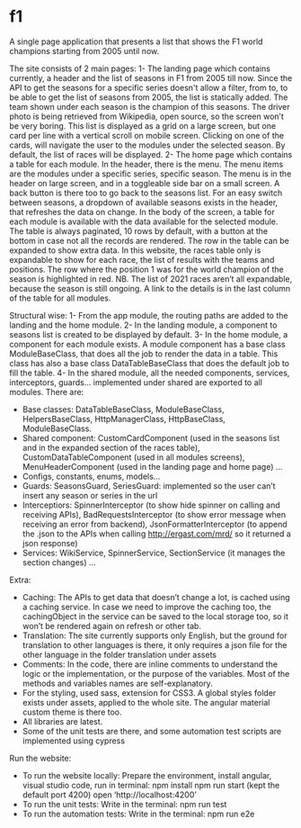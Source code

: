 # f1
A single page application that presents a list that shows the F1 world champions starting from 2005 until now.

The site consists of 2 main pages:
1- The landing page which contains currently, a header and the list of seasons in F1 from 2005 till now.
Since the API to get the seasons for a specific series doesn't allow a filter, from to, to be able to get the list of seasons from 2005, the list is statically added.
The team shown under each season is the champion of this seasons. The driver photo is being retrieved from Wikipedia, open source, so the screen won’t be very boring.
This list is displayed as a grid on a large screen, but one card per line with a vertical scroll on mobile screen.
Clicking on one of the cards, will navigate the user to the modules under the selected season. By default, the list of races will be displayed.
2- The home page which contains a table for each module.
In the header, there is the menu. The menu items are the modules under a specific series, specific season. The menu is in the header on large screen, and in a toggleable side bar on a small screen.
A back button is there too to go back to the seasons list.
For an easy switch between seasons, a dropdown of available seasons exists in the header, that refreshes the data on change.
In the body of the screen, a table for each module is available with the data available for the selected module. The table is always paginated, 10 rows by default, with a button at the bottom in case not all the records are rendered.
The row in the table can be expanded to show extra data. In this website, the races table only is expandable to show for each race, the list of results with the teams and positions.
The row where the position 1 was for the world champion of the season is highlighted in red.
NB. The list of 2021 races aren’t all expandable, because the season is still ongoing.
A link to the details is in the last column of the table for all modules.

Structural wise:
1-	From the app module, the routing paths are added to the landing and the home module.
2-	In the landing module, a component to seasons list is created to be displayed by default.
3-	In the home module, a component for each module exists. A module component has a base class ModuleBaseClass, that does all the job to render the data in a table. This class has also a base class DataTableBaseClass that does the default job to fill the table. 
4-	In the shared module, all the needed components, services, interceptors, guards… implemented under shared are exported to all modules. 
There are:
-	Base classes: DataTableBaseClass, ModuleBaseClass, HelpersBaseClass, HttpManagerClass, HttpBaseClass, ModuleBaseClass.
-	Shared component: CustomCardComponent (used in the seasons list and in the expanded section of the races table), CustomDataTableComponent (used in all modules screens), MenuHeaderComponent (used in the landing page and home page) …
-	Configs, constants, enums, models…
-	Guards: SeasonsGuard, SeriesGuard: implemented so the user can’t insert any season or series in the url
-	Interceptiors: SpinnerInterceptor (to show hide spinner on calling and receiving APIs), BadRequestsInterceptor (to show error message when receiving an error from backend), JsonFormatterInterceptor (to append the .json to the APIs when calling http://ergast.com/mrd/ so it returned a json response)
-	Services: WikiService, SpinnerService, SectionService (it manages the section changes) …

Extra:
-	Caching: The APIs to get data that doesn’t change a lot, is cached using a caching service. In case we need to improve the caching too, the cachingObject in the service can be saved to the local storage too, so it won’t be rendered again on refresh or other tab.
-	Translation: The site currently supports only English, but the ground for translation to other languages is there, it only requires a json file for the other language in the folder translation under assets
-	Comments: In the code, there are inline comments to understand the logic or the implementation, or the purpose of the variables. Most of the methods and variables names are self-explanatory.
-	For the styling, used sass, extension for CSS3. A global styles folder exists under assets, applied to the whole site. The angular material custom theme is there too.
-	All libraries are latest.
-	Some of the unit tests are there, and some automation test scripts are implemented using cypress

Run the website:
-	To run the website locally:
Prepare the environment, install angular, visual studio code, run in terminal: 
npm install
npm run start (kept the default port 4200)
open ‘http://localhost:4200’
-	To run the unit tests:
Write in the terminal: npm run test
-	To run the automation tests:
Write in the terminal: npm run e2e


